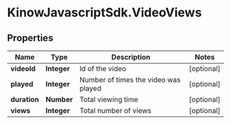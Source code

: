 # KinowJavascriptSdk.VideoViews

## Properties
Name | Type | Description | Notes
------------ | ------------- | ------------- | -------------
**videoId** | **Integer** | Id of the video | [optional] 
**played** | **Integer** | Number of times the video was played | [optional] 
**duration** | **Number** | Total viewing time | [optional] 
**views** | **Integer** | Total number of views | [optional] 


